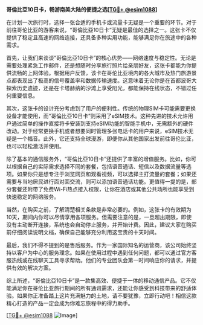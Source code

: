 **哥倫比亞10日卡，畅游南美大陆的便捷之选[[TG💪+ @esim1088](https://t.me/s/esim1088)]**

在计划一次旅行时，选择一张合适的手机卡或流量卡无疑是一个重要的环节。对于前往哥伦比亚的游客来说，“哥倫比亞10日卡”无疑是最佳的选择之一。这张卡不仅提供了稳定且高速的网络连接，还具备多种实用功能，能够满足你在旅途中的各种需求。

首先，让我们来谈谈“哥倫比亞10日卡”的核心优势——网络速度与稳定性。无论是需要处理紧急工作邮件，还是想随时分享旅行照片给亲朋好友，这张卡都能为你提供流畅的上网体验。根据用户反馈，该卡在哥伦比亚境内的各大城市及热门旅游景点都表现出了极高的信号覆盖率和数据传输速度。这意味着无论你是在首都波哥大探索历史遗迹，还是在卡塔赫纳的沙滩上享受阳光，都能保持在线状态，不错过任何重要信息。

其次，这张卡的设计充分考虑到了用户的便利性。传统的物理SIM卡可能需要更换设备才能使用，而“哥倫比亞10日卡”则采用了eSIM技术。这种先进的技术允许用户通过简单的操作直接将卡安装到支持eSIM功能的智能手机中，无需额外的硬件改动。对于经常更换手机或者想要同时管理多张电话卡的用户来说，eSIM技术无疑是一个福音。此外，它还支持全球漫游，即便你从其他国家出发前往哥伦比亚，也可以轻松激活并使用。

除了基本的通信服务外，“哥倫比亞10日卡”还提供了丰富的增值服务。比如，你可以根据自己的实际需求选择不同的套餐，包括语音通话、短信以及数据流量等选项。如果你只是想专注于浏览网页和观看视频，可以选择主打流量的套餐；如果还需要与当地居民进行面对面交流，则可以添加语音通话功能。更值得一提的是，部分套餐还附带了免费Wi-Fi热点接入权限，让你在酒店或其他公共场所也能享受到快速稳定的网络服务。

当然，在购买之前，了解清楚相关条款是非常必要的。例如，这张卡的有效期为10天，期间内你可以尽情享用各项服务。但需要注意的是，一旦超出期限，即使没有主动断开连接，系统也会自动停止服务，并开始计费。因此，建议大家在购买前仔细阅读说明文档，确保自己能够充分利用这宝贵的十天时间。

最后，我们不得不提到的是售后服务。作为一家国际知名的运营商，该公司始终坚持以客户为中心的服务理念。如果在使用过程中遇到任何问题，都可以通过官方客服热线或在线聊天工具寻求帮助。他们的专业团队会第一时间响应你的请求，并提供有效的解决方案。

综上所述，“哥倫比亞10日卡”是一款集高效、便捷于一体的移动通信产品。它不仅能满足你在哥伦比亚旅行期间的所有通讯需求，还能让你感受到科技带来的舒适体验。如果你正准备踏上这片充满魅力的土地，请不要犹豫，立即行动吧！相信这款精心打造的产品一定会成为你难忘旅程中的得力助手。

[[TG💪+ @esim1088](https://t.me/s/esim1088) ![Image](https://i.postimg.cc/4NQfJmqS/Snipaste-2025-05-13-00-14-12.png)]